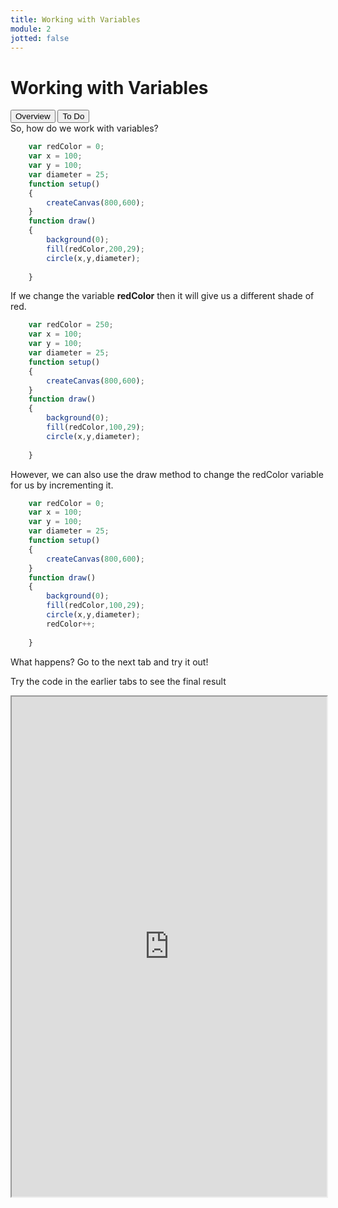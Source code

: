 ```yaml
---
title: Working with Variables
module: 2
jotted: false
---
```


# Working with Variables
<div class="tab">
  <button class="tablinks active" onclick="openTab(event, 'Overview')">Overview</button>
  <button class="tablinks" onclick="openTab(event, 'What')">To Do</button>
  
</div>

<div id="Overview" class="tabcontent" style="display:block"  >
<div class="tabhtml" markdown="1">
So, how do we work with variables?

```js
    var redColor = 0;
    var x = 100;
    var y = 100;
    var diameter = 25;
    function setup()
    {
        createCanvas(800,600);
    }
    function draw()
    {
        background(0);
        fill(redColor,200,29);
        circle(x,y,diameter);
   
    }

```

If we change the variable **redColor** then it will give us a different shade of red.


```js
    var redColor = 250;
    var x = 100;
    var y = 100;
    var diameter = 25;
    function setup()
    {
        createCanvas(800,600);
    }
    function draw()
    {
        background(0);
        fill(redColor,100,29);
        circle(x,y,diameter);
   
    }

```

However, we can also use the draw method to change the redColor variable for us by incrementing it.  
```js
    var redColor = 0;
    var x = 100;
    var y = 100;
    var diameter = 25;
    function setup()
    {
        createCanvas(800,600);
    }
    function draw()
    {
        background(0);
        fill(redColor,100,29);
        circle(x,y,diameter);
        redColor++;
   
    }

```

What happens?  Go to the next tab and try it out!

</div>
</div>
<div id="ToDo" class="tabcontent" markdown="1">
<div class="tabhtml" markdown="1">

Try the code in the earlier tabs to see the final result

<iframe src="https://editor.p5js.org/" width="100%" height="800px"></iframe>
</div>

